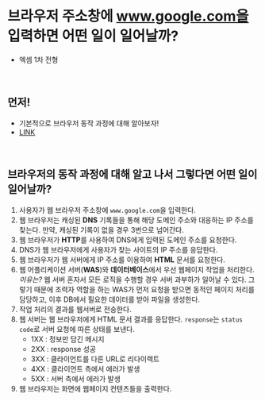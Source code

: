 # 브라우저 주소창에 www.google.com을 입력하면 어떤 일이 일어날까?

- 엑셈 1차 전형

  </br>

## 먼저!

- 기본적으로 브라우저 동작 과정에 대해 알아보자!
- [LINK](https://github.com/YouYou94/All-About-Frontend/blob/main/%EB%B8%8C%EB%9D%BC%EC%9A%B0%EC%A0%80%EB%8A%94%20%EC%96%B4%EB%96%BB%EA%B2%8C%20%EB%8F%99%EC%9E%91%ED%95%98%EB%8A%94%EA%B0%80.md)

</br>

## 브라우저의 동작 과정에 대해 알고 나서 그렇다면 어떤 일이 일어날까?

1. 사용자가 웹 브라우저 주소창에 `www.google.com`을 입력한다.
2. 웹 브라우저는 캐싱된 **DNS** 기록들을 통해 해당 도메인 주소와 대응하는 IP 주소를 찾는다. 만약, 캐싱된 기록이 없을 경우 3번으로 넘어간다.
3. 웹 브라우저가 **HTTP**를 사용하여 DNS에게 입력된 도메인 주소를 요청한다.
4. DNS가 웹 브라우저에게 사용자가 찾는 사이트의 IP 주소를 응답한다.
5. 웹 브라우저가 웹 서버에게 IP 주소를 이용하여 **HTML** 문서를 요청한다.
6. 웹 어플리케이션 서버(**WAS**)와 **데이터베이스**에서 우선 웹페이지 작업을 처리한다.
   _이유는?_ 웹 서버 혼자서 모든 로직을 수행할 경우 서버 과부하가 일어날 수 있다. 그렇기 때문에 조력자 역할을 하는 WAS가 먼저 요청을 받으면 동적인 페이지 처리를 담당하고, 이후 DB에서 필요한 데이터를 받아 파일을 생성한다.
7. 작업 처리의 결과를 웹서버로 전송한다.
8. 웹 서버는 웹 브라우저에게 HTML 문서 결과를 응답한다. `response`는 `status code`로 서버 요청에 따른 상태를 보낸다.
   - 1XX : 정보만 담긴 메시지
   - 2XX : response 성공
   - 3XX : 클라이언트를 다른 URL로 리다이렉트
   - 4XX : 클라이언트 측에서 에러가 발생
   - 5XX : 서버 측에서 에러가 발생
9. 웹 브라우저는 화면에 웹페이지 컨텐츠들을 출력한다.
